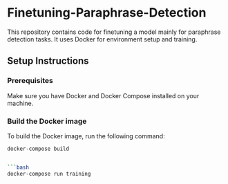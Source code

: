# Finetuning-Paraphrase-Detection

This repository contains code for finetuning a model mainly for paraphrase detection tasks. It uses Docker for environment setup and training.

## Setup Instructions

### Prerequisites
Make sure you have Docker and Docker Compose installed on your machine.

### Build the Docker image
To build the Docker image, run the following command:

```bash
docker-compose build


```bash
docker-compose run training


